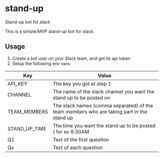 # stand-up
Stand-up bot for slack

This is a simple/MVP stand-up bot for slack.

## Usage
1. Create a bot user on your Slack team, and get its api token
2. Setup the following env vars: 

| Key | Value |
| --- | --- |
| API_KEY | The key you got at step 1 |
| CHANNEL | The name of the slack channel you want the stand up to be posted on |
| TEAM_MEMBERS | The slack names (comma separated) of the team members who are taking part in the stand up |
| STAND_UP_TIME | The time you want the stand up to be posted ( for ex 9:30AM |
| Q1 | Text of the first question |
| Qx | Text of each question |
